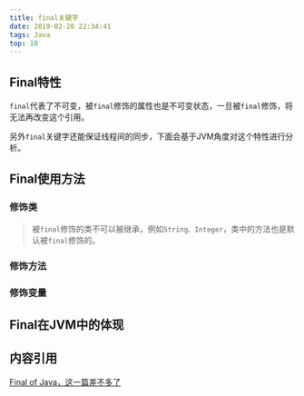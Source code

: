```yaml
---
title: final关键字
date: 2019-02-26 22:34:41
tags: Java
top: 10
---
```


## Final特性

`final`代表了不可变，被`final`修饰的属性也是不可变状态，一旦被`final`修饰，将无法再改变这个引用。

另外`final`关键字还能保证线程间的同步，下面会基于JVM角度对这个特性进行分析。

## Final使用方法

### 修饰类

> 被`final`修饰的类不可以被继承，例如`String、Integer`，类中的方法也是默认被`final`修饰的。



### 修饰方法

### 修饰变量

## Final在JVM中的体现





## 内容引用

[Final of Java，这一篇差不多了](https://www.jianshu.com/p/f68d6ef2dcf0)

